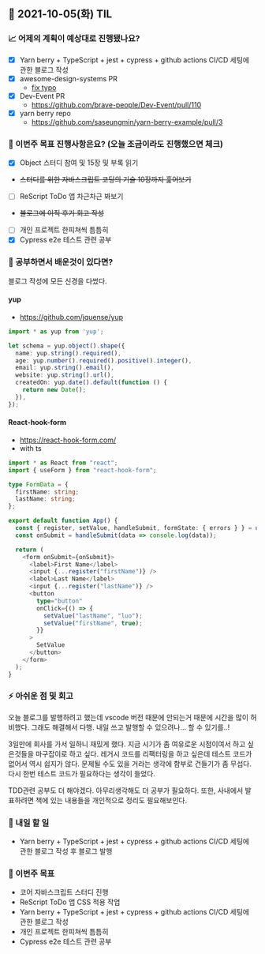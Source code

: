 ## 📆 2021-10-05(화) TIL

### 📈 어제의 계획이 예상대로 진행됐나요?
- [x] Yarn berry + TypeScript + jest + cypress + github actions CI/CD 세팅에 관한 블로그 작성
- [x] awesome-design-systems PR
  - [fix typo](https://github.com/alexpate/awesome-design-systems/pull/255)
- [x] Dev-Event PR
  - https://github.com/brave-people/Dev-Event/pull/110
- [x] yarn berry repo
  - https://github.com/saseungmin/yarn-berry-example/pull/3

### 🦄 이번주 목표 진행사항은요? (오늘 조금이라도 진행했으면 체크)
- [x] Object 스터디 참여 및 15장 및 부록 읽기
- ~~스터디를 위한 자바스크립트 코딩의 기술 10장까지 훑어보기~~
- [ ] ReScript ToDo 앱 차근차근 봐보기
- ~~블로그에 이직 후기 회고 작성~~
- [ ] 개인 프로젝트 한피쳐씩 틈틈히
- [x] Cypress e2e 테스트 관련 공부

### 🤔 공부하면서 배운것이 있다면?

블로그 작성에 모든 신경을 다썼다.

#### yup
- https://github.com/jquense/yup

```ts
import * as yup from 'yup';

let schema = yup.object().shape({
  name: yup.string().required(),
  age: yup.number().required().positive().integer(),
  email: yup.string().email(),
  website: yup.string().url(),
  createdOn: yup.date().default(function () {
    return new Date();
  }),
});
```

#### React-hook-form
- https://react-hook-form.com/
- with ts

```ts
import * as React from "react";
import { useForm } from "react-hook-form";

type FormData = {
  firstName: string;
  lastName: string;
};

export default function App() {
  const { register, setValue, handleSubmit, formState: { errors } } = useForm<FormData>();
  const onSubmit = handleSubmit(data => console.log(data));

  return (
    <form onSubmit={onSubmit}>
      <label>First Name</label>
      <input {...register("firstName")} />
      <label>Last Name</label>
      <input {...register("lastName")} />
      <button
        type="button"
        onClick={() => {
          setValue("lastName", "luo");
          setValue("firstName", true);
        }}
      >
        SetValue
      </button>
    </form>
  );
}
```

### ⚡ 아쉬운 점 및 회고
오늘 블로그를 발행하려고 했는데 vscode 버전 때문에 안되는거 때문에 시간을 많이 허비했다. 그래도 해결해서 다행. 내일 쓰고 발행할 수 있으려나... 할 수 있기를..!

3일만에 회사를 가서 일하니 재밌게 했다. 지금 시기가 좀 여유로운 시점이여서 하고 싶은것들을 마구잡이로 하고 싶다. 레거시 코드를 리팩터링을 하고 싶은데 테스트 코드가 없어서 역시 쉽지가 않다. 문제될 수도 있을 거라는 생각에 함부로 건들기가 좀 무섭다. 다시 한번 테스트 코드가 필요하다는 생각이 들었다.   

TDD관련 공부도 더 해야겠다. 아무리생각해도 더 공부가 필요하다. 또한, 사내에서 발표하려면 책에 있는 내용들을 개인적으로 정리도 필요해보인다.   

### 🚀 내일 할 일
- Yarn berry + TypeScript + jest + cypress + github actions CI/CD 세팅에 관한 블로그 작성 후 블로그 발행

### 🎯 이번주 목표
- 코어 자바스크립트 스터디 진행
- ReScript ToDo 앱 CSS 적용 작업
- Yarn berry + TypeScript + jest + cypress + github actions CI/CD 세팅에 관한 블로그 작성
- 개인 프로젝트 한피쳐씩 틈틈히
- Cypress e2e 테스트 관련 공부
